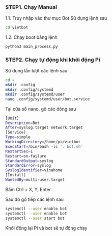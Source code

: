 
### STEP1. Chạy Manual

1.1. Truy nhập vào thư mục Bot
Sử dụng lệnh sau

```sh
cd vietbot
```
1.2. Chạy boot bằng lệnh 

```sh
python3 main_process.py
```

### STEP2.  Chạy tự động khi khởi động Pi

Sử dụng lần lượt các lệnh sau

```sh
cd ~
mkdir .config
mkdir .config/systemd
mkdir .config/systemd/user
nano .config/systemd/user/bot.service

```
Tại cửa sổ nano, gõ các dòng sau

```sh
[Unit]
Description=Bot
After=syslog.target network.target
[Service]
Type=simple
WorkingDirectory=/home/pi/vietbot
ExecStart=/bin/bash -lc '. bot.sh'
RestartSec=1
Restart=on-failure
StandardOutput=syslog
StandardError=syslog
SyslogIdentifier=vinahome
[Install]
WantedBy=multi-user.target
```
Bấm Ctrl + X, Y, Enter

Sau đó gõ tiếp các lệnh sau
```sh
systemctl --user enable bot
systemctl --user enable bot
systemctl --user start bot
```
Khởi động lại Pi và bot sẽ tự động chạy
